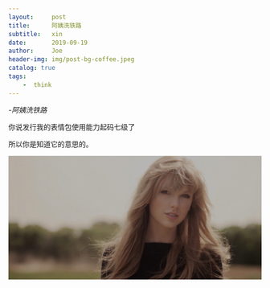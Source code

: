 ```yaml
---
layout:     post
title:      阿姨洗铁路
subtitle:   xin
date:       2019-09-19
author:     Joe
header-img: img/post-bg-coffee.jpeg
catalog: true
tags:
    -  think   
---
```


*-阿姨洗铁路*

你说发行我的表情包使用能力起码七级了

所以你是知道它的意思的。

![avatar](./img/post-bg-swift2.jpg)
